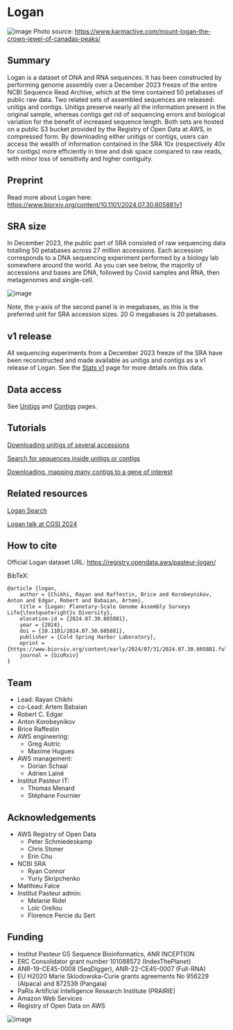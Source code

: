 # Logan

![image](https://github.com/IndexThePlanet/Logan/assets/1218301/4c64fbca-68d2-420f-b0a8-13db4e73c750)
Photo source: https://www.karmactive.com/mount-logan-the-crown-jewel-of-canadas-peaks/

## Summary

Logan is a dataset of DNA and RNA sequences. It has been constructed by performing genome assembly over a December 2023 freeze of the entire NCBI Sequence Read Archive, which at the time contained 50 petabases of public raw data. Two related sets of assembled sequences are released: unitigs and contigs. Unitigs preserve nearly all the information present in the original sample, whereas contigs get rid of sequencing errors and biological variation for the benefit of increased sequence length. Both sets are hosted on a public S3 bucket provided by the Registry of Open Data at AWS, in compressed form. By downloading either unitigs or contigs, users can access the wealth of information contained in the SRA 10x (respectively 40x for contigs) more efficiently in time and disk space compared to raw reads, with minor loss of sensitivity and higher contiguity.

## Preprint

Read more about Logan here: https://www.biorxiv.org/content/10.1101/2024.07.30.605881v1

## SRA size

In December 2023, the public part of SRA consisted of raw sequencing data totalling 50 petabases across 27 million accessions. Each accession corresponds to a DNA sequencing experiment performed by a biology lab somewhere around the world. As you can see below, the majority of accessions and bases are DNA, followed by Covid samples and RNA, then metagenomes and single-cell.

![image](https://github.com/IndexThePlanet/Logan/assets/1218301/3b76ced7-ed01-4842-83f0-d897c0cf7d55)

Note, the y-axis of the second panel is in megabases, as this is the preferred unit for SRA accession sizes. 20 G megabases is 20 petabases.

## v1 release

All sequencing experiments from a December 2023 freeze of the SRA have been reconstructed and made available as unitigs and contigs as a v1 release of Logan. See the [Stats v1](Stats-v1.md) page for more details on this data.

## Data access

See [Unitigs](Unitigs.md) and [Contigs](Contigs.md) pages.

## Tutorials

[Downloading unitigs of several accessions](Accessions.md)

[Search for sequences inside unitigs or contigs](Sequence_Search.md)

[Downloading, mapping many contigs to a gene of interest](Chickens.md)

## Related resources

[Logan Search](https://logan-search.org/)

[Logan talk at CGSI 2024](https://www.youtube.com/watch?v=H-8L_hFWXCQ)

## How to cite

Official Logan dataset URL: https://registry.opendata.aws/pasteur-logan/

BibTeX:

```
@article {logan,
	author = {Chikhi, Rayan and Raffestin, Brice and Korobeynikov, Anton and Edgar, Robert and Babaian, Artem},
	title = {Logan: Planetary-Scale Genome Assembly Surveys Life{\textquoteright}s Diversity},
	elocation-id = {2024.07.30.605881},
	year = {2024},
	doi = {10.1101/2024.07.30.605881},
	publisher = {Cold Spring Harbor Laboratory},
	eprint = {https://www.biorxiv.org/content/early/2024/07/31/2024.07.30.605881.full.pdf},
	journal = {bioRxiv}
}
```


## Team

- Lead: Rayan Chikhi
- co-Lead: Artem Babaian
- Robert C. Edgar
- Anton Korobeynikov
- Brice Raffestin
- AWS engineering:
  - Greg Autric
  - Maxime Hugues
- AWS management:
  - Dorian Schaal
  - Adrien Lainé
- Institut Pasteur IT:
  - Thomas Menard
  - Stéphane Fournier

## Acknowledgements

- AWS Registry of Open Data
  - Peter Schmiedeskamp
  - Chris Stoner
  - Erin Chu
- NCBI SRA
  - Ryan Connor
  - Yuriy Skripchenko
- Matthieu Falce
- Institut Pasteur admin:
  - Melanie Ridel
  - Loïc Orellou
  - Florence Percie du Sert
    
## Funding

- Institut Pasteur G5 Sequence Bioinformatics, ANR INCEPTION
- ERC Consolidator grant number 101088572 (IndexThePlanet)
- ANR-19-CE45-0008 (SeqDigger), ANR-22-CE45-0007 (Full-RNA)
- EU H2020 Marie Sklodowska-Curie grants agreements No 956229 (Alpaca) and 872539 (Pangaia)
- PaRis Artificial Intelligence Research Institute (PRAIRIE)
- Amazon Web Services
- Registry of Open Data on AWS

![image](https://github.com/IndexThePlanet/Logan/assets/1218301/daa6b5d9-78d0-4da9-aa68-27f329e1d3a8)

